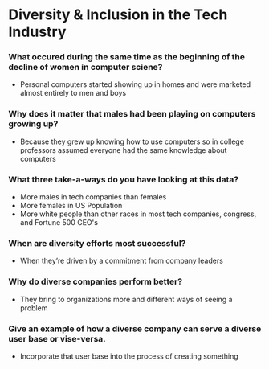 # Diversity & Inclusion in the Tech Industry

### What occured during the same time as the beginning of the decline of women in computer sciene?

- Personal computers started showing up in homes and were marketed almost entirely to men and boys

### Why does it matter that males had been playing on computers growing up?

- Because they grew up knowing how to use computers so in college professors assumed everyone had the same knowledge about computers

### What three take-a-ways do you have looking at this data?

- More males in tech companies than females
- More females in US Population
- More white people than other races in most tech companies, congress, and Fortune 500 CEO's

### When are diversity efforts most successful?

- When they’re driven by a commitment from company leaders

### Why do diverse companies perform better?

- They bring to organizations more and different ways of seeing a problem

### Give an example of how a diverse company can serve a diverse user base or vise-versa.

- Incorporate that user base into the process of creating something
